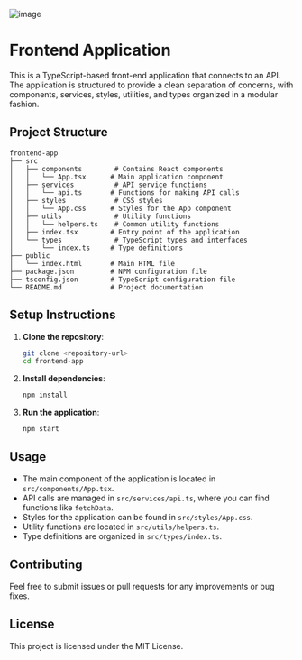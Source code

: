 ![image](https://github.com/user-attachments/assets/d5604b97-22fc-45ce-bea4-7915b21101a4)






# Frontend Application

This is a TypeScript-based front-end application that connects to an API. The application is structured to provide a clean separation of concerns, with components, services, styles, utilities, and types organized in a modular fashion.

## Project Structure

```
frontend-app
├── src
│   ├── components        # Contains React components
│   │   └── App.tsx      # Main application component
│   ├── services          # API service functions
│   │   └── api.ts       # Functions for making API calls
│   ├── styles            # CSS styles
│   │   └── App.css      # Styles for the App component
│   ├── utils             # Utility functions
│   │   └── helpers.ts    # Common utility functions
│   ├── index.tsx        # Entry point of the application
│   └── types             # TypeScript types and interfaces
│       └── index.ts     # Type definitions
├── public
│   └── index.html       # Main HTML file
├── package.json         # NPM configuration file
├── tsconfig.json        # TypeScript configuration file
└── README.md            # Project documentation
```

## Setup Instructions

1. **Clone the repository**:
   ```bash
   git clone <repository-url>
   cd frontend-app
   ```

2. **Install dependencies**:
   ```bash
   npm install
   ```

3. **Run the application**:
   ```bash
   npm start
   ```

## Usage

- The main component of the application is located in `src/components/App.tsx`.
- API calls are managed in `src/services/api.ts`, where you can find functions like `fetchData`.
- Styles for the application can be found in `src/styles/App.css`.
- Utility functions are located in `src/utils/helpers.ts`.
- Type definitions are organized in `src/types/index.ts`.

## Contributing

Feel free to submit issues or pull requests for any improvements or bug fixes. 

## License

This project is licensed under the MIT License.
